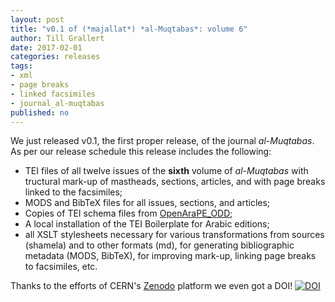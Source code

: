 ```yaml
---
layout: post
title: "v0.1 of (*majallat*) *al-Muqtabas*: volume 6"
author: Till Grallert
date: 2017-02-01
categories: releases
tags:
- xml
- page breaks
- linked facsimiles
- journal_al-muqtabas
published: no
---
```


We just released v0.1, the first proper release, of the journal *al-Muqtabas*. As per our release schedule this release includes the following:

- TEI files of all twelve issues of the **sixth** volume of *al-Muqtabas* with tructural mark-up of mastheads, sections, articles, and with page breaks linked to the facsimiles;
- MODS and BibTeX files for all issues, sections, and articles;
- Copies of TEI schema files from [OpenAraPE_ODD](https://github.com/OpenArabicPE/OpenArabicPE_ODD);
- A local installation of the TEI Boilerplate for Arabic editions;
- all XSLT stylesheets necessary for various transformations from sources (shamela) and to other formats (md), for generating bibliographic metadata (MODS, BibTeX), for improving mark-up, linking page breaks to facsimiles, etc.


Thanks to the efforts of CERN's [Zenodo](https://zenodo.org) platform we even got a DOI! [![DOI](https://zenodo.org/badge/DOI/10.5281/zenodo.266730.svg)](https://doi.org/10.5281/zenodo.266730)